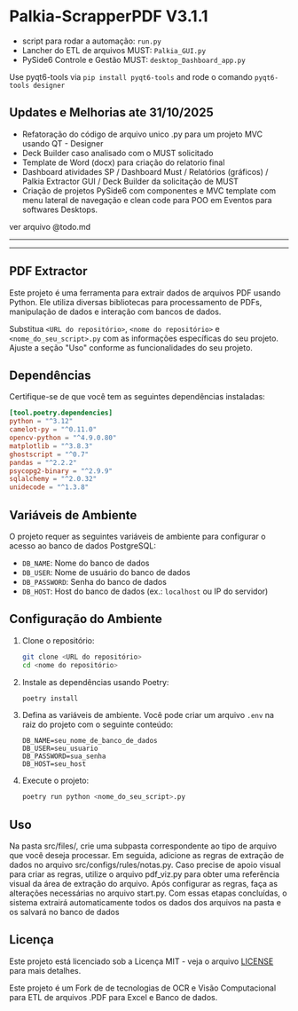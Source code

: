# Palkia-ScrapperPDF V3.1.1

- script para rodar a automação: `run.py`
- Lancher do ETL de arquivos MUST: `Palkia_GUI.py`
- PySide6 Controle e Gestão MUST: `desktop_Dashboard_app.py`

Use pyqt6-tools via `pip install pyqt6-tools` and rode o comando `pyqt6-tools designer`


## Updates e Melhorias ate 31/10/2025

- Refatoração do código de arquivo unico .py para um projeto MVC usando QT - Designer
- Deck Builder caso analisado com o MUST solicitado
- Template de Word (docx) para criação do relatorio final
- Dashboard atividades SP / Dashboard Must / Relatórios (gráficos) / Palkia Extractor GUI / Deck Builder da solicitação de MUST
- Criação de projetos PySide6 com componentes e MVC template com menu lateral de navegação e clean code para POO em Eventos para softwares Desktops.

ver arquivo @todo.md

---

--- 
## PDF Extractor

Este projeto é uma ferramenta para extrair dados de arquivos PDF usando Python. Ele utiliza diversas bibliotecas para processamento de PDFs, manipulação de dados e interação com bancos de dados.

Substitua `<URL do repositório>`, `<nome do repositório>` e `<nome_do_seu_script>.py` com as informações específicas do seu projeto. Ajuste a seção "Uso" conforme as funcionalidades do seu projeto.

## Dependências

Certifique-se de que você tem as seguintes dependências instaladas:

```toml
[tool.poetry.dependencies]
python = "^3.12"
camelot-py = "^0.11.0"
opencv-python = "^4.9.0.80"
matplotlib = "^3.8.3"
ghostscript = "^0.7"
pandas = "^2.2.2"
psycopg2-binary = "^2.9.9"
sqlalchemy = "^2.0.32"
unidecode = "^1.3.8"
```

## Variáveis de Ambiente

O projeto requer as seguintes variáveis de ambiente para configurar o acesso ao banco de dados PostgreSQL:

- `DB_NAME`: Nome do banco de dados
- `DB_USER`: Nome de usuário do banco de dados
- `DB_PASSWORD`: Senha do banco de dados
- `DB_HOST`: Host do banco de dados (ex.: `localhost` ou IP do servidor)

## Configuração do Ambiente

1. Clone o repositório:
   ```bash
   git clone <URL do repositório>
   cd <nome do repositório>
   ```

2. Instale as dependências usando Poetry:
   ```bash
   poetry install
   ```

3. Defina as variáveis de ambiente. Você pode criar um arquivo `.env` na raiz do projeto com o seguinte conteúdo:
   ```env
   DB_NAME=seu_nome_de_banco_de_dados
   DB_USER=seu_usuario
   DB_PASSWORD=sua_senha
   DB_HOST=seu_host
   ```

4. Execute o projeto:
   ```bash
   poetry run python <nome_do_seu_script>.py
   ```

## Uso

Na pasta src/files/, crie uma subpasta correspondente ao tipo de arquivo que você deseja processar. Em seguida, adicione as regras de extração de dados no arquivo src/configs/rules/notas.py. Caso precise de apoio visual para criar as regras, utilize o arquivo pdf_viz.py para obter uma referência visual da área de extração do arquivo. Após configurar as regras, faça as alterações necessárias no arquivo start.py. Com essas etapas concluídas, o sistema extrairá automaticamente todos os dados dos arquivos na pasta e os salvará no banco de dados



## Licença

Este projeto está licenciado sob a Licença MIT - veja o arquivo [LICENSE](LICENSE) para mais detalhes.

Este projeto é um Fork de de tecnologias de OCR e Visão Computacional para ETL de arquivos .PDF para Excel e Banco de dados. 
```


